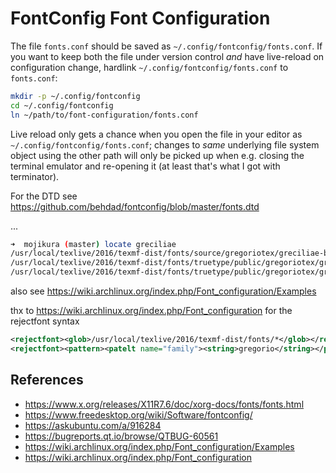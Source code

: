 


# FontConfig Font Configuration

The file `fonts.conf` should be saved as `~/.config/fontconfig/fonts.conf`. If you want to
keep both the file under version control *and* have live-reload on configuration change,
hardlink `~/.config/fontconfig/fonts.conf` to `fonts.conf`:

```bash
mkdir -p ~/.config/fontconfig
cd ~/.config/fontconfig
ln ~/path/to/font-configuration/fonts.conf
```

Live reload only gets a chance when you open the file in your editor as `~/.config/fontconfig/fonts.conf`;
changes to *same* underlying file system object using the other path will only be picked up when e.g.
closing the terminal emulator and re-opening it (at least that's what I got with terminator).

For the DTD see https://github.com/behdad/fontconfig/blob/master/fonts.dtd

...


```bash
➜  mojikura (master) locate greciliae
/usr/local/texlive/2016/texmf-dist/fonts/source/gregoriotex/greciliae-base.sfd
/usr/local/texlive/2016/texmf-dist/fonts/truetype/public/gregoriotex/greciliae-op.ttf
/usr/local/texlive/2016/texmf-dist/fonts/truetype/public/gregoriotex/greciliae.ttf
```

also see https://wiki.archlinux.org/index.php/Font_configuration/Examples

thx to https://wiki.archlinux.org/index.php/Font_configuration
for the rejectfont syntax

```xml
<rejectfont><glob>/usr/local/texlive/2016/texmf-dist/fonts/*</glob></rejectfont>
<rejectfont><pattern><patelt name="family"><string>gregorio</string></patelt></pattern></rejectfont>
```

## References

* https://www.x.org/releases/X11R7.6/doc/xorg-docs/fonts/fonts.html
* https://www.freedesktop.org/wiki/Software/fontconfig/
* https://askubuntu.com/a/916284
* https://bugreports.qt.io/browse/QTBUG-60561
* https://wiki.archlinux.org/index.php/Font_configuration/Examples
* https://wiki.archlinux.org/index.php/Font_configuration

